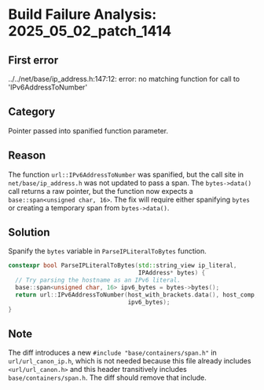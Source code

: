 # Build Failure Analysis: 2025_05_02_patch_1414

## First error
../../net/base/ip_address.h:147:12: error: no matching function for call to 'IPv6AddressToNumber'

## Category
Pointer passed into spanified function parameter.

## Reason
The function `url::IPv6AddressToNumber` was spanified, but the call site in `net/base/ip_address.h` was not updated to pass a span. The `bytes->data()` call returns a raw pointer, but the function now expects a `base::span<unsigned char, 16>`. The fix will require either spanifying `bytes` or creating a temporary span from `bytes->data()`.

## Solution
Spanify the `bytes` variable in `ParseIPLiteralToBytes` function.

```c++
constexpr bool ParseIPLiteralToBytes(std::string_view ip_literal,
                                     IPAddress* bytes) {
  // Try parsing the hostname as an IPv6 literal.
  base::span<unsigned char, 16> ipv6_bytes = bytes->bytes();
  return url::IPv6AddressToNumber(host_with_brackets.data(), host_comp,
                                  ipv6_bytes);
}
```

## Note
The diff introduces a new `#include "base/containers/span.h"` in `url/url_canon_ip.h`, which is not needed because this file already includes `<url/url_canon.h>` and this header transitively includes `base/containers/span.h`. The diff should remove that include.